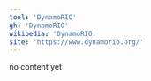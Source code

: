 ```yaml
---
tool: 'DynamoRIO'
gh: 'DynamoRIO'
wikipedia: 'DynamoRIO'
site: 'https://www.dynamorio.org/'
---
```


no content yet

